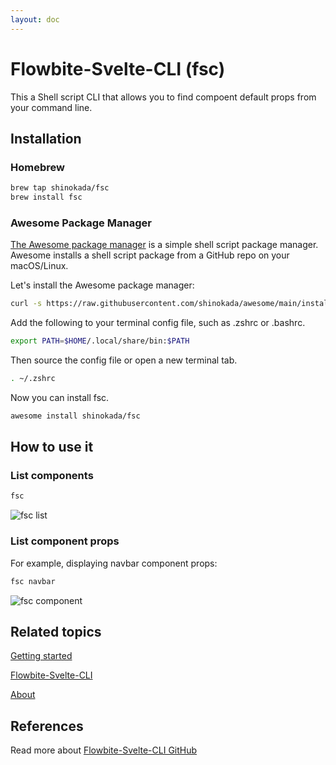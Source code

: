 ```yaml
---
layout: doc
---
```


<h1 class="text-3xl w-full dark:text-white">Flowbite-Svelte-CLI (fsc)</h1>

<p class="dark:text-white py-4 text-lg">This a Shell script CLI that allows you to find compoent default props from your command line.</p>

<h2 class="text-2xl w-full mt-8 dark:text-white">Installation</h2>

<h3 class="text-xl w-full mt-8 dark:text-white">Homebrew</h3>

```sh
brew tap shinokada/fsc
brew install fsc
```

<h3 class="text-xl w-full mt-8 dark:text-white">Awesome Package Manager</h3>
<p class="dark:text-white py-4 text-lg"><a href="https://github.com/shinokada/awesome" class="text-blue-600 hover:underline dark:text-blue-500">The Awesome package manager</a> is a simple shell script package manager. Awesome installs a shell script package from a GitHub repo on your macOS/Linux.</p>

<p class="dark:text-white py-4 text-lg">Let's install the Awesome package manager:</p>

```sh
curl -s https://raw.githubusercontent.com/shinokada/awesome/main/install | bash -s install
```

<p class="dark:text-white py-4 text-lg">Add the following to your terminal config file, such as .zshrc or .bashrc.</p>

```sh
export PATH=$HOME/.local/share/bin:$PATH
```

<p class="dark:text-white py-4 text-lg">Then source the config file or open a new terminal tab.</p>

```sh
. ~/.zshrc
```

<p class="dark:text-white py-4 text-lg">Now you can install fsc.</p>

```sh
awesome install shinokada/fsc
```

<h2 class="text-2xl w-full dark:text-white py-8">How to use it</h2>

<h3 class="text-xl w-full dark:text-white py-8">List components</h3>

```sh
fsc
```

<img src="/images/fsc.png" alt="fsc list" />

<h3 class="text-xl w-full dark:text-white py-8">List component props</h3>

<p class="dark:text-white py-4 text-lg">For example, displaying navbar component props:

```sh
fsc navbar
```

<img src="/images/fsc-component.png" alt="fsc component" />

<h2 class="text-2xl w-full dark:text-white py-8">Related topics</h2>

<p class="dark:text-white text-lg w-full"><a href="https://flowbite-svelte.vercel.app/detting-started" class="text-blue-600 hover:underline dark:text-blue-500">Getting started</a></p>

<p class="dark:text-white text-lg w-full"><a href="https://flowbite-svelte.vercel.app/cli" class="text-blue-600 hover:underline dark:text-blue-500">Flowbite-Svelte-CLI</a></p>

<p class="dark:text-white text-lg w-full"><a href="https://flowbite-svelte.vercel.app/about" class="text-blue-600 hover:underline dark:text-blue-500">About</a></p>

<h2 class="text-2xl w-full dark:text-white py-8">References</h2>

<p class="dark:text-white pt-4 w-full">Read more about <a href="https://github.com/shinokada/fsc" class="text-blue-600 hover:underline dark:text-blue-500">Flowbite-Svelte-CLI GitHub</a></p>
